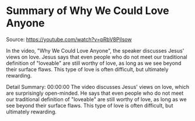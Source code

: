 # Summary of Why We Could Love Anyone

Source: https://youtube.com/watch?v=pRbV8Pjlsow

In the video, "Why We Could Love Anyone", the speaker discusses Jesus' views on love. Jesus says that even people who do not meet our traditional definition of "loveable" are still worthy of love, as long as we see beyond their surface flaws. This type of love is often difficult, but ultimately rewarding.

Detail Summary: 
00:00:00
The video discusses Jesus' views on love, which are surprisingly open-minded. He says that even people who do not meet our traditional definition of "loveable" are still worthy of love, as long as we see beyond their surface flaws. This type of love is often difficult, but ultimately rewarding.

